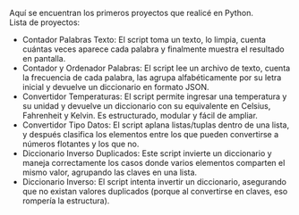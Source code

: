 Aquí se encuentran los primeros proyectos que realicé en Python.  
Lista de proyectos:
* Contador Palabras Texto: El script toma un texto, lo limpia, cuenta cuántas veces aparece cada palabra y finalmente muestra el resultado en pantalla.
* Contador y Ordenador Palabras: El script lee un archivo de texto, cuenta la frecuencia de cada palabra, las agrupa alfabéticamente por su letra inicial y devuelve un diccionario en formato JSON.
* Convertidor Temperaturas: El script permite ingresar una temperatura y su unidad y devuelve un diccionario con su equivalente en Celsius, Fahrenheit y Kelvin.
Es estructurado, modular y fácil de ampliar.
* Convertidor Tipo Datos: El script aplana listas/tuplas dentro de una lista, y después clasifica los elementos entre los que pueden convertirse a números flotantes y los que no.
* Diccionario Inverso Duplicados:  Este script invierte un diccionario y maneja correctamente los casos donde varios elementos comparten el mismo valor, agrupando las claves en una lista.
* Diccionario Inverso: El script intenta invertir un diccionario, asegurando que no existan valores duplicados (porque al convertirse en claves, eso rompería la estructura).
